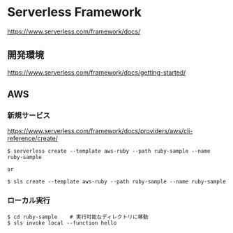 # Serverless Framework
https://www.serverless.com/framework/docs/

## 開発環境
https://www.serverless.com/framework/docs/getting-started/

## AWS

### 新規サービス
https://www.serverless.com/framework/docs/providers/aws/cli-reference/create/
```
$ serverless create --template aws-ruby --path ruby-sample --name ruby-sample

or 

$ sls create --template aws-ruby --path ruby-sample --name ruby-sample
```

### ローカル実行

```
$ cd ruby-sample    # 実行可能なディレクトリに移動
$ sls invoke local --function hello
```
